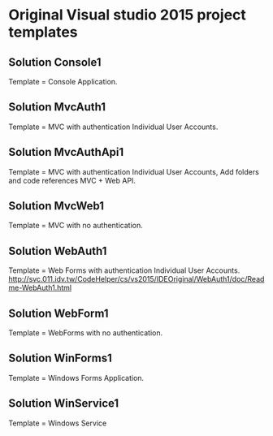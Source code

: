 # Original Visual studio 2015 project templates

## Solution Console1
Template = Console Application.

## Solution MvcAuth1
Template = MVC with authentication Individual User Accounts.

## Solution MvcAuthApi1
Template = MVC with authentication Individual User Accounts, Add folders and code references MVC + Web API.

## Solution MvcWeb1
Template = MVC with no authentication.

## Solution WebAuth1 
Template = Web Forms with authentication Individual User Accounts.
http://svc.011.idv.tw/CodeHelper/cs/vs2015/IDEOriginal/WebAuth1/doc/Readme-WebAuth1.html

## Solution WebForm1 
Template = WebForms with no authentication.

## Solution WinForms1
Template = Windows Forms Application.

## Solution WinService1
Template = Windows Service
